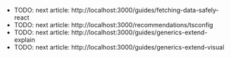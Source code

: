 - TODO: next article: http://localhost:3000/guides/fetching-data-safely-react
- TODO: next article: http://localhost:3000/recommendations/tsconfig
- TODO: next article: http://localhost:3000/guides/generics-extend-explain
- TODO: next article: http://localhost:3000/guides/generics-extend-visual
